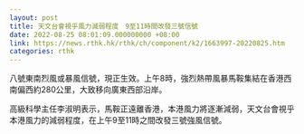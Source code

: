 ```yaml
---
layout: post
title: 天文台會視乎風力減弱程度　9至11時間改發三號信號
date: 2022-08-25 08:01:09.000000000 +08:00
link: https://news.rthk.hk/rthk/ch/component/k2/1663997-20220825.htm
categories: rthk
---
```


八號東南烈風或暴風信號，現正生效。上午8時，強烈熱帶風暴馬鞍集結在香港西南偏西約280公里，大致移向廣東西部沿岸。

高級科學主任李淑明表示，馬鞍正遠離香港，本港風力將逐漸減弱，天文台會視乎本港風力的減弱程度，在上午9至11時之間改發三號強風信號。
